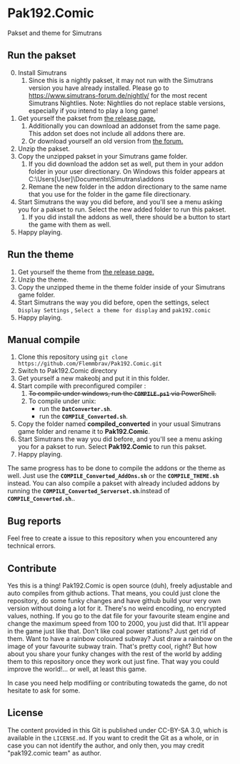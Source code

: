 # Pak192.Comic

Pakset and theme for Simutrans

## Run the pakset

0. Install Simutrans
	1. Since this is a nightly pakset, it may not run with the Simutrans version you have already installed. Please go to https://www.simutrans-forum.de/nightly/ for the most recent Simutrans Nightlies.
	Note: Nightlies do not replace stable versions, especially if you intend to play a long game!
1. Get yourself the pakset from [the release page.](https://github.com/Flemmbrav/Pak192.Comic/releases)
	1. Additionally you can download an addonset from the same page. This addon set does not include all addons there are.
	2. Or download yourself an old version from [the forum.](https://forum.simutrans.com/index.php?board=120.0)
2. Unzip the pakset.
3. Copy the unzipped pakset in your Simutrans game folder.
	1. If you did download the addon set as well, put them in your addon folder in your user directionary. On Windows this folder appears at C:\Users\[User]\Documents\Simutrans\addons
	2. Remane the new folder in the addon directionary to the same name that you use for the folder in the game file directionary.
4. Start Simutrans the way you did before, and you'll see a menu asking you for a pakset to run. Select the new added folder to run this pakset.
	1. If you did install the addons as well, there should be a button to start the game with them as well.
5. Happy playing.

## Run the theme

1. Get yourself the theme from [the release page.](https://github.com/Flemmbrav/Pak192.Comic/releases)
2. Unzip the theme.
3. Copy the unzipped theme in the theme folder inside of your Simutrans game folder.
4. Start Simutrans the way you did before, open the settings, select `Display Settings` , `Select a theme for display` and `pak192.comic`
5. Happy playing.

## Manual compile

1. Clone this repository using `git clone https://github.com/Flemmbrav/Pak192.Comic.git`
2. Switch to Pak192.Comic directory
3. Get yourself a new makeobj and put it in this folder.
3. Start compile with preconfigured compiler :
	1. ~~To compile under windows, run the **`COMPILE.ps1`** via PowerShell.~~
	2. To compile under unix:
        - run the **`DatConverter.sh`**.
        - run the **`COMPILE_Converted.sh`**.
4. Copy the folder named **compiled_converted** in your usual Simutrans game folder and rename it to **Pak192.Comic**.
5. Start Simutrans the way you did before, and you'll see a menu asking you for a pakset to run. Select **Pak192.Comic** to run this pakset.
6. Happy playing.

The same progress has to be done to compile the addons or the theme as well. Just use the **`COMPILE_Converted_AddOns.sh`** or the **`COMPILE_THEME.sh`** instead.
You can also compile a pakset with already included addons by running the **`COMPILE_Converted_Serverset.sh`**.instead of **`COMPILE_Converted.sh`**..

## Bug reports

Feel free to create a issue to this repository when you encountered any technical errors.

## Contribute

Yes this is a thing!
Pak192.Comic is open source (duh), freely adjustable and auto compiles from github actions. That means, you could just clone the repository, do some funky changes and have github build your very own version without doing a lot for it. There's no weird encoding, no encrypted values, nothing. If you go to the dat file for your favourite steam engine and change the maximum speed from 100 to 2000, you just did that. It'll appear in the game just like that. Don't like coal power stations? Just get rid of them. Want to have a rainbow coloured subway? Just draw a rainbow on the image of your favourite subway train.
That's pretty cool, right?
But how about you share your funky changes with the rest of the world by adding them to this repository once they work out just fine. That way you could improve the world!… or well, at least this game.

In case you need help modifiing or contributing towateds the game, do not hesitate to ask for some.

## License

The content provided in this Git is published under CC-BY-SA 3.0, which is available in the `LICENSE.md`. If you want to credit the Git as a whole, or in case you can not identify the author, and only then, you may credit "pak192.comic team" as author.
